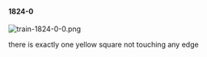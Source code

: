 #### 1824-0
![train-1824-0-0.png](https://github.com/lil-lab/nlvr/raw/master/nlvr/train/images/38/train-1824-0-0.png "train-1824-0-0.png")

there is exactly one yellow square not touching any edge